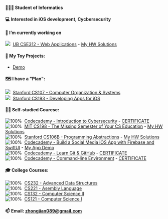 #### 👨🏻‍🎓 Student of Informatics

#### 💻 Interested in iOS development, Cycbersecurity

#### 📍 I’m currently working on
![](https://progress-bar.dev/20)&nbsp;&nbsp;[UB CSE312 - Web Applications](https://cse312.com) - [My HW Solutions](https://github.com/a2677331/CSE312-Web-Applications)

#### 📌 My Toy Projects: 
- [Demo](https://www.youtube.com/playlist?list=PLE-isvGZOtw-1nRsCVy_yjKNnOzew7zLr)

#### 🗺 I have a "Plan":
![](https://progress-bar.dev/0)&nbsp;&nbsp;[Stanford CS107 - Computer Organization & Systems](https://cs.stanford.edu/degrees/undergrad/Requirements.shtml) \
![](https://progress-bar.dev/0)&nbsp;&nbsp;[Stanford CS193 - Developing Apps for iOS](https://cs193p.sites.stanford.edu)

#### 🏴‍☠️ Self-studied Courese:
![100%](https://progress-bar.dev/100)&nbsp;&nbsp;[Codecademy - Introduction to Cybersecurity](https://www.codecademy.com/learn/introduction-to-cybersecurity) - [CERTIFICATE](https://www.codecademy.com/profiles/jianZ5320566309/certificates/de0bd5c89521d004ce449a86b0ad3319) \
![100%](https://progress-bar.dev/100)&nbsp;&nbsp;[MIT CS198 - The Missing Semester of Your CS Education](https://missing.csail.mit.edu) - [My HW Solutions](https://github.com/a2677331/MIT-Missing-Semester-My-Solutions.git) \
![100%](https://progress-bar.dev/100)&nbsp;&nbsp;[Stanford CS106B - Programming Abstractions](https://web.stanford.edu/class/archive/cs/cs106b/cs106b.1192/) - [My HW Solutions](https://github.com/a2677331/My-Solutions-Stanford-CS106B-HW) \
![100%](https://progress-bar.dev/100)&nbsp;&nbsp;[Codecademy - Build a Social Media iOS App with Firebase and SwiftUI](https://www.codecademy.com/learn/paths/build-a-social-media-ios-app-with-firebase-and-swiftui) - [My App Demo](https://www.youtube.com/watch?v=Hj154rLK7hw&t=25s) \
![100%](https://progress-bar.dev/100)&nbsp;&nbsp;[Codecademy - Learn Git & GitHub](https://www.codecademy.com/learn/learn-git) - [CERTIFICATE](https://www.codecademy.com/profiles/jianZ5320566309/certificates/a8ab218d5950c29861635cc0bf12fd13) \
![100%](https://progress-bar.dev/100)&nbsp;&nbsp;[Codecademy - Command-line Environment](https://www.codecademy.com/learn/learn-the-command-line) - [CERTIFICATE](https://www.codecademy.com/profiles/jianZ5320566309/certificates/c87ba0541f8be78bc2f4ba1128233f6f)

#### 🎓 College Courses:
![100%](https://progress-bar.dev/100)&nbsp;&nbsp;[CS232 - Advanced Data Structures](https://github.com/a2677331/My-Solutions-CS232-HW) \
![100%](https://progress-bar.dev/100)&nbsp;&nbsp;[CS221 - Asembly Language](https://github.com/a2677331/My-Solutions-CS221-HW) \
![100%](https://progress-bar.dev/100)&nbsp;&nbsp;[CS132 - Computer Science II](https://github.com/a2677331/My-Solutions-CS132-HW) \
![100%](https://progress-bar.dev/100)&nbsp;&nbsp;[CS121 - Computer Science I](https://github.com/a2677331/My-Solutions-CS121-HW)

#### 📫 Email: [zhongjian089@gmail.com](mailto:zhongjian089@gmail.com)
